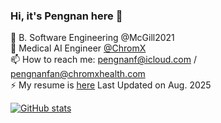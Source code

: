 ### Hi, it's Pengnan here 👋

🌱 B. Software Engineering @McGill2021   
🔭 Medical AI Engineer [@ChromX](http://www.chromxhealth.com/)     
📫 How to reach me: pengnanf@icloud.com / pengnanfan@chromxhealth.com  
⚡ My resume is [here](./Pengnan_Fan.pdf) Last Updated on Aug. 2025


[![GitHub stats](https://github-readme-stats.vercel.app/api?username=Catosine&show_icons=true)  ](https://github.com/Catosine/)

<!--
**Catosine/Catosine** is a ✨ _special_ ✨ repository because its `README.md` (this file) appears on your GitHub profile.

Here are some ideas to get you started:

- 🔭 I’m currently working on ...
- 🌱 I’m currently learning ...
- 👯 I’m looking to collaborate on ...
- 🤔 I’m looking for help with ...
- 💬 Ask me about ...
- 📫 How to reach me: ...
- 😄 Pronouns: ...
- ⚡ Fun fact: ...
-->
